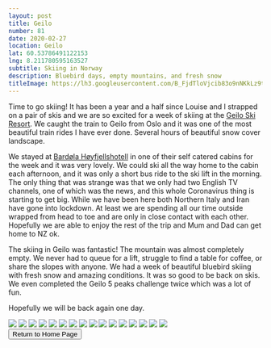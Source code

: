 ```yaml
---
layout: post
title: Geilo
number: 81
date: 2020-02-27
location: Geilo
lat: 60.53786491122153
lng: 8.211780595163527
subtitle: Skiing in Norway
description: Bluebird days, empty mountains, and fresh snow
titleImage: https://lh3.googleusercontent.com/B_FjdTloVjcib83o9nNKkLz9tzY3mRG_RQ5fzpqv1tpxBaLnrd0xcBIN3IuskwaPzsIEYGsqcsdOJgqNCpxzC60z1LyYKLHJxRvQa9ZtmCGUWwn1APvUtvpRIw9Pow4y_b3pQmQ08nU=w2400
---
```


Time to go skiing! It has been a year and a half since Louise and I strapped on a pair of skis and we are so excited for a week of skiing at the <a target="_blank" href="https://slaattaskisenter.no/en/">Geilo Ski Resort</a>. 
We caught the train to Geilo from Oslo and it was one of the most beautiful train rides I have ever done. Several hours of beautiful snow cover landscape. 

We stayed at <a target="_blank" href="https://bardola.no/en/">Bardøla Høyfjellshotell</a> in one of their self catered cabins for the week and it was very lovely. We could ski all the way home to the cabin each afternoon, and it was only a short bus ride to the ski lift in the morning. 
The only thing that was strange was that we only had two English TV channels, one of which was the news, and this whole Coronavirus thing is starting to get big. While we have been here both Northern Italy and Iran have gone into lockdown. At least we are spending all our time outside wrapped from head to toe and are only in close contact with each other. Hopefully we are able to enjoy the rest of the trip and Mum and Dad can get home to NZ ok. 

The skiing in Geilo was fantastic! The mountain was almost completely empty. We never had to queue for a lift, struggle to find a table for coffee, or share the slopes with anyone. We had a week of beautiful bluebird skiing with fresh snow and amazing conditions. It was so good to be back on skis. We even completed the Geilo 5 peaks challenge twice which was a lot of fun.

Hopefully we will be back again one day. 

<img src="https://lh3.googleusercontent.com/fmHQzTKOkN4aZUSIUFw4P-l7q649sXmAQHYDrCG6G1I7kqwBN1DjZs8Md7FZkNA_jyLxLkWbyPU8jA185ZwhOxpwPXXIZs1MWU3PYUIM4OQm-MjQYRmIe6t8IlNcGl_1z52HcTGHLbA=w2400" class="image1">
<img src="https://lh3.googleusercontent.com/vKDQYe_zQ-lAuPSG19dse8nswEeL3qpp1xxOpnyJhWLNHpuOHH0lJBpkzqJ9j1cHzI9Dq-CuhW-geaEF4MmVN2G_wnv8bd2qR-xa3ghHmucwWrojxudHUrmi8yM-GnH83fEZLE6gIK4=w2400" class="image1">
<img src="https://lh3.googleusercontent.com/IouuCM0IcmkWkhqtDQ7NwP58SwDeVYA5Pgt87gDbsO_aSWmfvdVdm9gGXlQ3yrcKEqQFnn5vgei0DHkZ90c5FwQ9USBwQsg5keOT2znTrGdsrGCJPO22gc5lkhGFzZJ9-ds0J2uSmWU=w2400" class="image1">
<img src="https://lh3.googleusercontent.com/4tfH336KuRuUVdAWuTpm1JNJToDSKQUZVyJo7uxSD5RrfYD0Q92QxFCkP58F3N6e6z22pHVuDUKxUcL7l0a6qnHuiIF8yEMV6_PajdCeOqJ2BYr9lnPBtBdLR5HFuOjvmpG2_8jy-H0=w2400" class="image4">
<img src="https://lh3.googleusercontent.com/iBAdhl-Hs29ITF_nlNgprj17Q2A4JKoAresdrlvehMFcTr8fa2LuhXDqIqwNjmmek76x06Rp1x2Iiu-bAy-840udc9vItt8Bh5WlcPUv4BXn_TsNs9uELetNRK3Rm7jgItTqhltBzKE=w2400" class="image1">
<img src="https://lh3.googleusercontent.com/kD2sC6v-Vs1kZRd2JTYq5WfW0h0ylgB_rGWpO-Eyet9wxuzwNZ30mCIp3uhkEGeCaWjZqlTvC-eclKaqBXIf3gzVinOPOn7eiPjuTIa1MufzjZw1YVU3PbNOMDclNipZW2XNrdc7lds=w2400" class="image1">
<img src="https://lh3.googleusercontent.com/a1kFIqdS6Bxgd0wcRunxAAFP7jDvRL4ghcSogrQF-ZMJZxCeDKSYn4QJCx-BKcPklIb3rJfcCWLxq46xPvMIexySQYoB7_d357YP7wz7pctVKa7c1t0DxLAeiwW-JwlfIZQKAZR7cj4=w2400" class="image1">
<img src="https://lh3.googleusercontent.com/77smDfgkoSJ5xnp2AL5CbS4ZQ0McS1G3mRtmcOahW89KiX4g4kH0-Y88SSFVUXwZaOR_it3vmrESs5ZVOEZkgNi1mutUQJffR9MzD6KfAgWTNVamYmyvnJI-IV0PPeYT7mmLcHNDsJg=w2400" class="image1">
<img src="https://lh3.googleusercontent.com/YpHcYTaaiKxCMrbnW1R38_YqoaP6S-cXAyhT-Lbwz2-jmSI8nYxThqKLqQ4z7rfqRgmH6e7kR5JDBDcA-ji0fwIC4vk-FVrUk8Jbbtsolc-TomHfY49te41Rt0PYI6c2hLBbgVRHb8Y=w2400" class="image1">
<img src="https://lh3.googleusercontent.com/91m-PqZTBeEtKDmnVKyCfjXP2Jq08bcf6FNag9dCZYa0hmxL_BSuAataHf73ZjTIsPvpjuSxtw16ctYh_D2-8Nd_LaOD-wRW1k-VpVUSKoPHgRX-xQBOXNZrmfdDu_AO3yG7SWYq0So=w2400" class="image1">
<img src="https://lh3.googleusercontent.com/0Yu31jDxcRDTM96b8jUrGd2KRmIBNz_ulfdLJcgTfbwtvMQJH3m5wv1p4APCNoMMChLxI9Um0RGpfSbnMvaAZYj1brem-WhzsfcX210SlTcvonTbWzm-Cyo6pgdLvMVsY9US_1cytTU=w2400" class="image1">
<img src="https://lh3.googleusercontent.com/CBLHMD0INSzFyEMnTPjLMPCiBI2WOrioudiSIltmiSbo-nYN4Ytz0u5FFMfSwmAa-FQ52opLgOJL6qSqD4xu7NNROK8eWILy3MrJToUPLJ23o_p_apDfLukmYUwLqkz9jQ-M7_w4Hpk=w2400" class="image1">
<img src="https://lh3.googleusercontent.com/jj25Z7bYw7a0BjHqiWkanKhLErJHLZxtq_bFWe0n_H767rPur2tRImHca43KnD4VC068bfKWyKhXF03U8QkTXklKWo3zcAQZLyXekY1KNrkgDXej1cpbgFbIP8FDbMFs9eyiPQlTArI=w2400" class="image1">
<img src="https://lh3.googleusercontent.com/yTJKSPCrCxNTPkoq4JS5vnuDAIoSM2aHs7qW64U74EiXok14_dCEBI29Is5ccZWsGhfIU7F8WqV2UjM30IsKAnyaWF_Ihi3WJHp1Lcnj2GEJBdaHoihOnC53v54yUZnu5soyR2XLsQg=w2400" class="image1">
<img src="https://lh3.googleusercontent.com/-EIIvOIMj08CSmUYgX8YsKcwMhWBZpK5_02LqqKyN3WTS0hagwrrOQEygfqBh0NGSeJzM-4c-hH7E2Kt9gAQ_X1KbJ1EpGwQRpFYqyCEeATgKFfHXxXekxYSqPxOEGgMiYVfK2aX28I=w2400" class="image1">
<img src="https://lh3.googleusercontent.com/-AWWxJsE80nCKvAdNDVrxA-vzlr22eG1S6XUH3m1qFUYLPdiZQmuZldncJ-3eA1Df5odGd6m4zJqZ_nc5lkWu1kJ2Sy2LvekRUgQQ5GQDlJOh4pSGsKw4_sE7oiSb3vuFHeQBU3_fSo=w2400" class="image1">

<div class="wrapper">
  <input type="button" class="button" value="Return to Home Page" onclick="self.close()">
</div>
